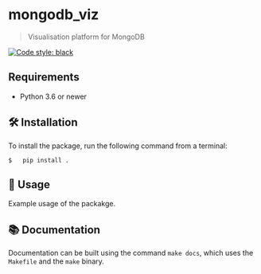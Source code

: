 # mongodb_viz
> Visualisation platform for MongoDB

[![Code style: black](https://img.shields.io/badge/code%20style-black-000000.svg)](https://github.com/psf/black)


## Requirements
- Python 3.6 or newer

## 🛠 Installation
To install the package, run the following command from a terminal:

```shell
$   pip install .
```


## 🚀 Usage
Example usage of the packakge.

## 📚 Documentation
Documentation can be built using the command `make docs`, which uses the `Makefile` and the `make` binary.